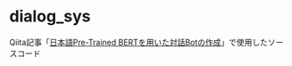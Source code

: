# dialog_sys
Qiita記事「[日本語Pre-Trained BERTを用いた対話Botの作成](https://qiita.com/Tamoon/items/1638ce7f1a3a82149c9a)」で使用したソースコード
